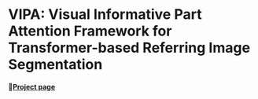 # VIPA: Visual Informative Part Attention Framework for Transformer-based Referring Image Segmentation
#### 📝[Project page](https://yubin1219.github.io/VIPA/)
